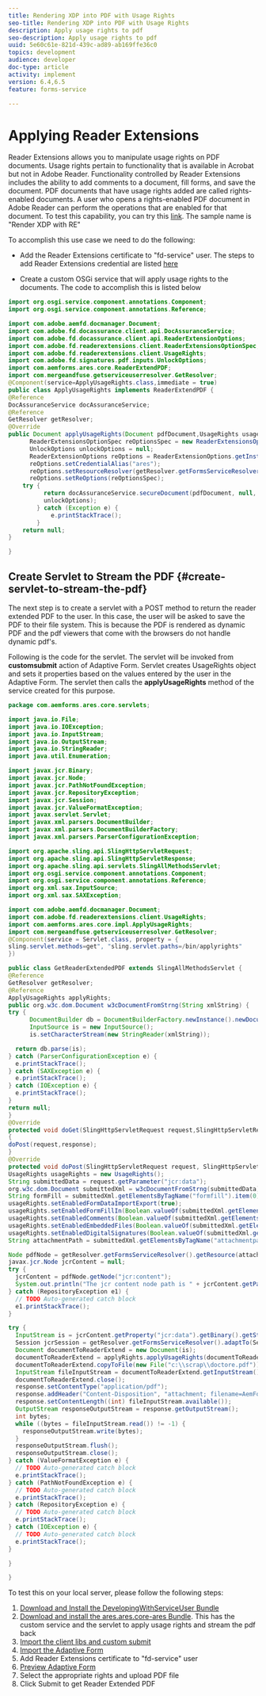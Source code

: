```yaml
---
title: Rendering XDP into PDF with Usage Rights
seo-title: Rendering XDP into PDF with Usage Rights
description: Apply usage rights to pdf
seo-description: Apply usage rights to pdf
uuid: 5e60c61e-821d-439c-ad89-ab169ffe36c0
topics: development
audience: developer
doc-type: article
activity: implement
version: 6.4,6.5
feature: forms-service

---
```


# Applying Reader Extensions

Reader Extensions allows you to manipulate usage rights on PDF documents. Usage rights pertain to functionality that is available in Acrobat but not in Adobe Reader. Functionality controlled by Reader Extensions includes the ability to add comments to a document, fill forms, and save the document. PDF documents that have usage rights added are called rights-enabled documents. A user who opens a rights-enabled PDF document in Adobe Reader can perform the operations that are enabled for that document.
To test this capability, you can try this [link](https://forms.enablementadobe.com/content/samples/samples.html?query=0). The sample name is "Render XDP with RE"

To accomplish this use case we need to do the following:
* Add the Reader Extensions certificate to "fd-service" user. The steps to add Reader Extensions credential are listed [here](https://helpx.adobe.com/experience-manager/6-3/forms/using/configuring-document-services.html)

* Create a custom OSGi service that will apply usage rights to the documents. The code to accomplish this is listed below

``` java {.line-numbers}
import org.osgi.service.component.annotations.Component;
import org.osgi.service.component.annotations.Reference;

import com.adobe.aemfd.docmanager.Document;
import com.adobe.fd.docassurance.client.api.DocAssuranceService;
import com.adobe.fd.docassurance.client.api.ReaderExtensionOptions;
import com.adobe.fd.readerextensions.client.ReaderExtensionsOptionSpec;
import com.adobe.fd.readerextensions.client.UsageRights;
import com.adobe.fd.signatures.pdf.inputs.UnlockOptions;
import com.aemforms.ares.core.ReaderExtendPDF;
import com.mergeandfuse.getserviceuserresolver.GetResolver;
@Component(service=ApplyUsageRights.class,immediate = true)
public class ApplyUsageRights implements ReaderExtendPDF {
@Reference
DocAssuranceService docAssuranceService;
@Reference
GetResolver getResolver;
@Override
public Document applyUsageRights(Document pdfDocument,UsageRights usageRights) {
      ReaderExtensionsOptionSpec reOptionsSpec = new ReaderExtensionsOptionSpec(usageRights, "Sample ARES");
      UnlockOptions unlockOptions = null;
      ReaderExtensionOptions reOptions = ReaderExtensionOptions.getInstance();
      reOptions.setCredentialAlias("ares");
      reOptions.setResourceResolver(getResolver.getFormsServiceResolver());
      reOptions.setReOptions(reOptionsSpec);
    try {
          return docAssuranceService.secureDocument(pdfDocument, null, null, reOptions,
          unlockOptions);
        } catch (Exception e) {
            e.printStackTrace();
        }
    return null;
}

}

```

## Create Servlet to Stream the PDF {#create-servlet-to-stream-the-pdf}

The next step is to create a servlet with a POST method to return the reader extended PDF to the user. In this case, the user will be asked to save the PDF to their file system. This is because the PDF is rendered as dynamic PDF and the pdf viewers that come with the browsers do not handle dynamic pdf's.

Following is the code for the servlet. The servlet will be invoked from **customsubmit** action of Adaptive Form.
Servlet creates UsageRights object and sets it properties based on the values entered by the user in the Adaptive Form. The servlet then calls the **applyUsageRights** method of the service created for this purpose.

```java {.line-numbers}
package com.aemforms.ares.core.servlets;

import java.io.File;
import java.io.IOException;
import java.io.InputStream;
import java.io.OutputStream;
import java.io.StringReader;
import java.util.Enumeration;

import javax.jcr.Binary;
import javax.jcr.Node;
import javax.jcr.PathNotFoundException;
import javax.jcr.RepositoryException;
import javax.jcr.Session;
import javax.jcr.ValueFormatException;
import javax.servlet.Servlet;
import javax.xml.parsers.DocumentBuilder;
import javax.xml.parsers.DocumentBuilderFactory;
import javax.xml.parsers.ParserConfigurationException;

import org.apache.sling.api.SlingHttpServletRequest;
import org.apache.sling.api.SlingHttpServletResponse;
import org.apache.sling.api.servlets.SlingAllMethodsServlet;
import org.osgi.service.component.annotations.Component;
import org.osgi.service.component.annotations.Reference;
import org.xml.sax.InputSource;
import org.xml.sax.SAXException;

import com.adobe.aemfd.docmanager.Document;
import com.adobe.fd.readerextensions.client.UsageRights;
import com.aemforms.ares.core.impl.ApplyUsageRights;
import com.mergeandfuse.getserviceuserresolver.GetResolver;
@Component(service = Servlet.class, property = {
sling.servlet.methods=get", "sling.servlet.paths=/bin/applyrights"
})

public class GetReaderExtendedPDF extends SlingAllMethodsServlet {
@Reference
GetResolver getResolver;
@Reference
ApplyUsageRights applyRights;
public org.w3c.dom.Document w3cDocumentFromStrng(String xmlString) {
try {
      DocumentBuilder db = DocumentBuilderFactory.newInstance().newDocumentBuilder();
      InputSource is = new InputSource();
      is.setCharacterStream(new StringReader(xmlString));

  return db.parse(is);
} catch (ParserConfigurationException e) {
  e.printStackTrace();
} catch (SAXException e) {
  e.printStackTrace();
} catch (IOException e) {
  e.printStackTrace();
}
return null;
}
@Override
protected void doGet(SlingHttpServletRequest request,SlingHttpServletResponse response)
{
doPost(request,response);
}
@Override
protected void doPost(SlingHttpServletRequest request, SlingHttpServletResponse response) {
UsageRights usageRights = new UsageRights();
String submittedData = request.getParameter("jcr:data");
org.w3c.dom.Document submittedXml = w3cDocumentFromStrng(submittedData);
String formFill = submittedXml.getElementsByTagName("formfill").item(0).getTextContent();
usageRights.setEnabledFormDataImportExport(true);
usageRights.setEnabledFormFillIn(Boolean.valueOf(submittedXml.getElementsByTagName("formfill").item(0).getTextContent()));
usageRights.setEnabledComments(Boolean.valueOf(submittedXml.getElementsByTagName("comments").item(0).getTextContent()));
usageRights.setEnabledEmbeddedFiles(Boolean.valueOf(submittedXml.getElementsByTagName("attachments").item(0).getTextContent()));
usageRights.setEnabledDigitalSignatures(Boolean.valueOf(submittedXml.getElementsByTagName("digitalsignatures").item(0).getTextContent()));
String attachmentPath = submittedXml.getElementsByTagName("attachmentpath").item(0).getTextContent();

Node pdfNode = getResolver.getFormsServiceResolver().getResource(attachmentPath).adaptTo(Node.class);
javax.jcr.Node jcrContent = null;
try {
  jcrContent = pdfNode.getNode("jcr:content");
  System.out.println("The jcr content node path is " + jcrContent.getPath());
} catch (RepositoryException e1) {
  // TODO Auto-generated catch block
  e1.printStackTrace();
}

try {
  InputStream is = jcrContent.getProperty("jcr:data").getBinary().getStream();
  Session jcrSession = getResolver.getFormsServiceResolver().adaptTo(Session.class);
  Document documentToReaderExtend = new Document(is);
  documentToReaderExtend = applyRights.applyUsageRights(documentToReaderExtend,usageRights);
  documentToReaderExtend.copyToFile(new File("c:\\scrap\\doctore.pdf"));
  InputStream fileInputStream = documentToReaderExtend.getInputStream();
  documentToReaderExtend.close();
  response.setContentType("application/pdf");
  response.addHeader("Content-Disposition", "attachment; filename=AemFormsRocks.pdf");
  response.setContentLength((int) fileInputStream.available());
  OutputStream responseOutputStream = response.getOutputStream();
  int bytes;
  while ((bytes = fileInputStream.read()) != -1) {
    responseOutputStream.write(bytes);
  }
  responseOutputStream.flush();
  responseOutputStream.close();
} catch (ValueFormatException e) {
  // TODO Auto-generated catch block
  e.printStackTrace();
} catch (PathNotFoundException e) {
  // TODO Auto-generated catch block
  e.printStackTrace();
} catch (RepositoryException e) {
  // TODO Auto-generated catch block
  e.printStackTrace();
} catch (IOException e) {
  // TODO Auto-generated catch block
  e.printStackTrace();
}

}

}

```

To test this on your local server, please follow the following steps:
1. [Download and Install the DevelopingWithServiceUser Bundle](http://forms.enablementadobe.com/content/DemoServerBundles/DevelopingWithServiceUser.core-1.0-SNAPSHOT.jar)
1. [Download and install the ares.ares.core-ares Bundle](assets/ares.ares.core-ares.jar). This has the custom service and the servlet to apply usage rights and stream the pdf back
1. [Import the client libs and custom submit](assets/applyaresdemo.zip)
1. [Import the Adaptive Form](assets/applyaresform.zip)
1. Add Reader Extensions certificate to "fd-service" user
1. [Preview Adaptive Form](http://localhost:4502/content/dam/formsanddocuments/applyreaderextensions/jcr:content?wcmmode=disabled)
1. Select the appropriate rights and upload PDF file
1. Click Submit to get Reader Extended PDF



